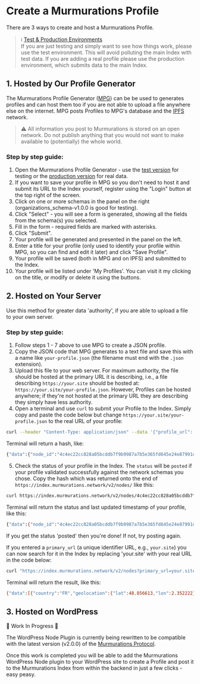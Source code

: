 # Create a Murmurations Profile

There are 3 ways to create and host a Murmurations Profile.

> ℹ️ [Test & Production Environments](/developers/environments.html)  
> If you are just testing and simply want to see how things work, please use the test environment. This will avoid polluting the main Index with test data. If you are adding a real profile please use the production environment, which submits data to the main Index.
> 
## 1. Hosted by Our Profile Generator

The Murmurations Profile Generator ([MPG](https://test-profiles.murmurations.network)) can be be used to generates profiles and can host them too if you are not able to upload a file anywhere else on the internet. MPG posts Profiles to MPG's database and the [IPFS](https://ipfs.io) network.

> :warning: All information you post to Murmurations is stored on an open network. Do not publish anything that you would not want to make available to (potentially) the whole world.

### Step by step guide:

1. Open the Murmurations Profile Generator - use the [test version](https://test-profiles.murmurations.network/) for testing or the [production version](https://profiles.murmurations.network) for real data.
2. If you want to save your profile in MPG so you don't need to host it and submit its URL to the Index yourself, register using the "Login" button at the top right of the screen.
3. Click on one or more schemas in the panel on the right (organizations_schema-v1.0.0 is good for testing).
4. Click "Select" - you will see a form is generated, showing all the fields from the schema(s) you selected.
5. Fill in the form - required fields are marked with asterisks.
6. Click "Submit".
7. Your profile will be generated and presented in the panel on the left.
8. Enter a title for your profile (only used to identify your profile within MPG, so you can find and edit it later) and click "Save Profile".
9. Your profile will be saved (both in MPG and on IPFS) and submitted to the Index.
10. Your profile will be listed under 'My Profiles'. You can visit it my clicking on the title, or modify or delete it using the buttons.

## 2. Hosted on Your Server

Use this method for greater data 'authority', if you are able to upload a file to your own server.

### Step by  step guide:

1. Follow steps 1 - 7 above to use MPG to create a JSON profile.
2. Copy the JSON code that MPG generates to a text file and save this with a name like `your-profile.json` (the filename must end with the `.json` extension).
3. Upload this file to your web server. For maximum authority, the file should be hosted at the primary URL it is describing, i.e., a file describing `https://your.site` should be hosted at: `https://your.site/your-profile.json`. However, Profiles can be hosted anywhere; if they're not hosted at the primary URL they are describing they simply have less authority.
4. Open a terminal and use `curl` to submit your Profile to the Index. Simply copy and paste the code below but change `https://your.site/your-profile.json` to the real URL of your profile:
  ```bash
  curl --header "Content-Type: application/json" --data '{"profile_url": "https://your.site/your-profile.json"}' https://index.murmurations.network/v2/nodes
   ```
  Terminal will return a hash, like:
  ```bash  
  {"data":{"node_id":"4c4ec22cc828a05bcddb7f9b9987a7b5e365fd645e24e87991d0913f236160e8"}}%
  ```
5. Check the status of your profile in the Index. The `status` will be `posted` if your profile validated successfully against the network schemas you chose. Copy the hash which was returned onto the end of `https://index.murmurations.network/v2/nodes/` like this:
  ```bash
  curl https://index.murmurations.network/v2/nodes/4c4ec22cc828a05bcddb7f9b9987a7b5e365fd645e24e87991d0913f236160e8
   ```

Terminal will return the status and last updated timestamp of your profile, like this:
    
  ```bash 
  {"data":{"node_id":"4c4ec22cc828a05bcddb7f9b9987a7b5e365fd645e24e87991d0913f236160e8","profile_url":"https://your.site/your-profile.json","profile_hash":"2168110f2eba3d0c89d59fd728917bbf845528e0d63bc53929132815bf1660fe","status":"posted","last_updated":1657117819}}%
  ```
  If you get the status 'posted' then you're done! If not, try posting again.
  
  If you entered a `primary_url` (a unique identifier URL, e.g., `your.site`) you can now search for it in the Index by replacing 'your.site' with your real URL in the code below:
  ```bash
  curl "https://index.murmurations.network/v2/nodes?primary_url=your.site"
   ```
  Terminal will return the result, like this:
  ```bash  
  {"data":[{"country":"FR","geolocation":{"lat":48.856613,"lon":2.352222},"last_updated":1657117819,"linked_schemas":["karte_von_morgen-v1.0.0","murmurations_map-v2.0.0"],"locality":"Paris","primary_url":"your.site","profile_url":"https://your.site/your-profile.json","status":"posted","tags":["open source","software"]}],"meta":{"number_of_results":1,"total_pages":1}}%
  ```

## 3. Hosted on WordPress

:construction: Work In Progress :construction:

The WordPress Node Plugin is currently being rewritten to be compatible with the latest version (v2.0.0) of the [Murmurations Protocol](/about/common-terms.html#murmurations-protocol).

Once this work is completed you will be able to add the Murmurations WordPress Node plugin to your WordPress site to create a Profile and post it to the Murmurations Index from within the backend in just a few clicks - easy peasy.
